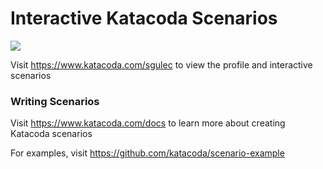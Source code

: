 # Interactive Katacoda Scenarios

[![](http://shields.katacoda.com/katacoda/sgulec/count.svg)](https://www.katacoda.com/sgulec "Get your profile on Katacoda.com")

Visit https://www.katacoda.com/sgulec to view the profile and interactive scenarios

### Writing Scenarios
Visit https://www.katacoda.com/docs to learn more about creating Katacoda scenarios

For examples, visit https://github.com/katacoda/scenario-example
